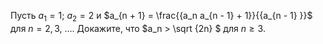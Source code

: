 Пусть $a_1 = 1$; $a_2 = 2$ и $a_{n + 1}  = \frac{{a_n a_{n - 1}  + 1}}{{a_{n - 1} }}$ для $n=2, 3,~ \ldots.$
 Докажите, что $a_n   >  \sqrt {2n} $ для $n\geq3$.